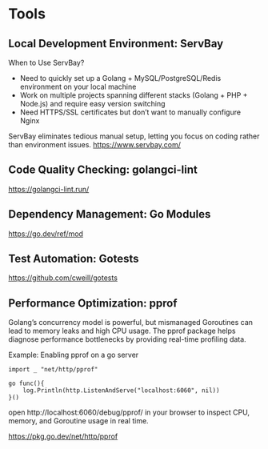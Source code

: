 # Tools

## Local Development Environment: ServBay

When to Use ServBay?

* Need to quickly set up a Golang + MySQL/PostgreSQL/Redis environment on your local machine
* Work on multiple projects spanning different stacks (Golang + PHP + Node.js) and require easy version switching
* Need HTTPS/SSL certificates but don’t want to manually configure Nginx

ServBay eliminates tedious manual setup, letting you focus on coding rather than environment issues.
https://www.servbay.com/

## Code Quality Checking: golangci-lint

https://golangci-lint.run/

## Dependency Management: Go Modules

https://go.dev/ref/mod

## Test Automation: Gotests

https://github.com/cweill/gotests

## Performance Optimization: pprof

Golang’s concurrency model is powerful, but mismanaged Goroutines can lead to memory leaks and high CPU usage. The pprof package helps diagnose performance bottlenecks by providing real-time profiling data.

Example: Enabling pprof on a go server

```
import _ "net/http/pprof"

go func(){
    log.Println(http.ListenAndServe("localhost:6060", nil))
}()
```

open http://localhost:6060/debug/pprof/ in your browser to inspect CPU, memory, and Goroutine usage in real time.

https://pkg.go.dev/net/http/pprof

